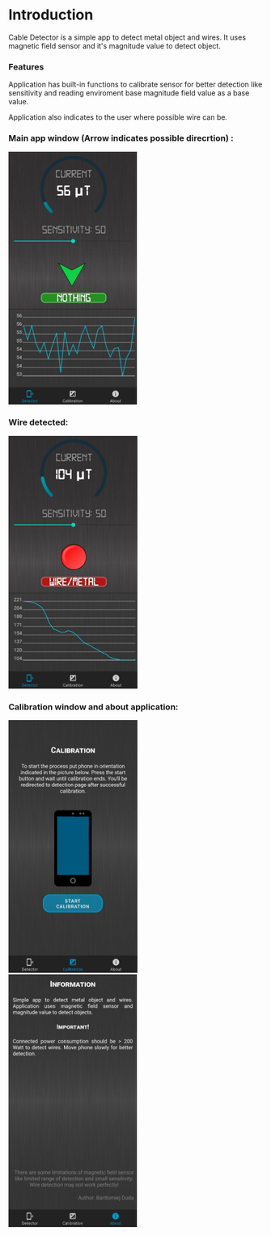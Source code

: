 # Introduction

Cable Detector is a simple app to detect metal object and wires. It uses magnetic field sensor and it's magnitude value to detect object.

### Features

<p>Application has built-in functions to calibrate sensor for better detection like sensitivity and reading enviroment base magnitude field value as a base value.</p>

<p>Application also indicates to the user where possible wire can be.</p>

### Main app window (Arrow indicates possible direcrtion) :

<img height="500px" src="s1.jpg" />

### Wire detected:

<img height="500px" src="s4.jpg" />

### Calibration window and about application:
<p>
<img height="500px" src="s2.jpg" />
<img height="500px" src="s3.jpg" />
</p>
